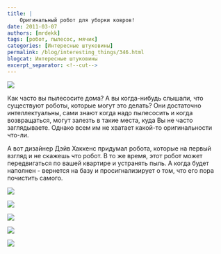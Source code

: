 ```yaml
---
title: |
    Оригинальный робот для уборки ковров!
date: 2011-03-07
authors: [mrdekk]
tags: [робот, пылесос, мячик]
categories: [Интересные штуковины]
permalink: /blog/interesting_things/346.html
blogcat: Интересные штуковины
excerpt_separator: <!--cut-->
---
```



![](http://itw66.ru/uploads/images/00/00/01/2011/03/07/65fdf5.jpg)


Как часто вы пылесосите дома? А вы когда-нибудь слышали, что существуют роботы, которые могут это делать? Они достаточно интеллектуальны, сами знают когда надо пылесосить и когда возвращаться, могут залезть в такие места, куда Вы не часто заглядываете. Однако всем им не хватает какой-то оригинальности что-ли.

А вот дизайнер Дэйв Хаккенс придумал робота, которые на первый взгляд и не скажешь что робот. В то же время, этот робот может передвигаться по вашей квартире и устранять пыль. А когда будет наполнен - вернется на базу и просигнализирует о том, что его пора почистить самого. 


<!--cut-->


![](http://itw66.ru/uploads/images/00/00/01/2011/03/07/5396ed.jpg)


![](http://itw66.ru/uploads/images/00/00/01/2011/03/07/756830.jpg)


![](http://itw66.ru/uploads/images/00/00/01/2011/03/07/5ec88d.jpg)


![](http://itw66.ru/uploads/images/00/00/01/2011/03/07/427ac2.jpg)


![](http://itw66.ru/uploads/images/00/00/01/2011/03/07/7c16d1.jpg)

